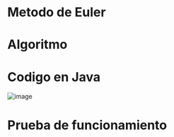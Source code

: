 # Metodo de Euler

# Algoritmo

# Codigo en Java

![image](https://github.com/CristianCHsx/Metodos-Numericos/assets/162630564/65e01dbd-5815-423c-9370-562215b80840)

# Prueba de funcionamiento